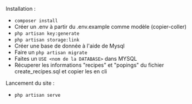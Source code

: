 


Installation :

- `composer install`
-  Créer un .env à partir du .env.example comme modèle (copier-coller)
- `php artisan key:generate`
- `php artisan storage:link`
-  Créer une base de donnée à l'aide de Mysql
-  Faire un `php artisan migrate`
-  Faites un `USE <nom de la DATABASE>` dans MYSQL
-  Récuperer les informations "recipes" et "popings" du fichier create_recipes.sql et copier les en cli

Lancement du site :

- `php artisan serve`
